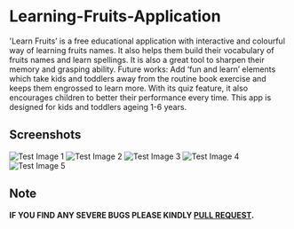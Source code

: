 # Learning-Fruits-Application
'Learn Fruits’ is a free educational application with interactive and colourful way of learning fruits names. It also helps them build their vocabulary of fruits names and learn spellings. It is also a great tool to sharpen their memory and grasping ability. Future works:
Add ‘fun and learn’ elements which take kids and toddlers away from the routine book exercise and keeps them engrossed to learn more. With its quiz feature, it also encourages children to better their performance every time. This app is designed for kids and toddlers ageing 1-6 years.

Screenshots
--------
![Test Image 1](https://github.com/mrmohim/Learning-Fruits-Application/blob/master/screenshots/Screenshot%20(1).png)
![Test Image 2](https://github.com/mrmohim/Learning-Fruits-Application/blob/master/screenshots/Screenshot%20(2).png)
![Test Image 3](https://github.com/mrmohim/Learning-Fruits-Application/blob/master/screenshots/Screenshot%20(3).png)
![Test Image 4](https://github.com/mrmohim/Learning-Fruits-Application/blob/master/screenshots/Screenshot%20(4).png)
![Test Image 5](https://github.com/mrmohim/Learning-Fruits-Application/blob/master/screenshots/Screenshot%20(5).png)

Note
---------

**IF YOU FIND ANY SEVERE BUGS PLEASE KINDLY [PULL REQUEST](https://github.com/mrmohim/Learning-Fruits-Application/pulls).**
